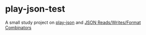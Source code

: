 # play-json-test
A small study project on [play-json](https://www.playframework.com/documentation/2.5.x/ScalaJson) and
[JSON Reads/Writes/Format Combinators](https://www.playframework.com/documentation/2.5.x/ScalaJsonCombinators)